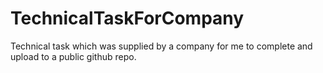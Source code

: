 # TechnicalTaskForCompany
Technical task which was supplied by a company for me to complete and upload to a public github repo.
